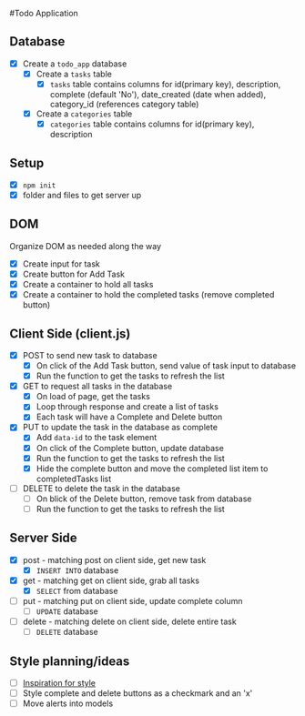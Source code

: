 #Todo Application

## Database
- [x] Create a `todo_app` database
    - [x] Create a `tasks` table
        - [x] `tasks` table contains columns for id(primary key), description, complete (default 'No'), date\_created (date when added), category\_id (references category table)
    - [x] Create a `categories` table
        - [x] `categories` table contains columns for id(primary key), description

## Setup
- [x] `npm init`
- [x] folder and files to get server up

## DOM
Organize DOM as needed along the way
- [x] Create input for task 
- [x] Create button for Add Task
- [x] Create a container to hold all tasks
- [x] Create a container to hold the completed tasks (remove completed button)

## Client Side (client.js)
- [x] POST to send new task to database
    - [x] On click of the Add Task button, send value of task input to database
    - [x] Run the function to get the tasks to refresh the list
- [x] GET to request all tasks in the database
    - [x] On load of page, get the tasks
    - [x] Loop through response and create a list of tasks 
    - [x] Each task will have a Complete and Delete button
- [x] PUT to update the task in the database as complete
    - [x] Add `data-id` to the task element
    - [x] On click of the Complete button, update database
    - [x] Run the function to get the tasks to refresh the list
    - [x] Hide the complete button and move the completed list item to completedTasks list 
- [ ] DELETE to delete the task in the database 
    - [ ] On blick of the Delete button, remove task from database
    - [ ] Run the function to get the tasks to refresh the list

## Server Side
- [x] post - matching post on client side, get new task
    - [x] `INSERT INTO` database
- [x] get - matching get on client side, grab all tasks
    - [x] `SELECT` from database
- [ ] put - matching put on client side, update complete column
    - [ ] `UPDATE` database
- [ ] delete - matching delete on client side, delete entire task
    - [ ] `DELETE` database

## Style planning/ideas
- [ ] [Inspiration for style](https://dribbble.com/shots/3642749-Team-Chat-To-Do/attachments/813699)
- [ ] Style complete and delete buttons as a checkmark and an 'x'
- [ ] Move alerts into models